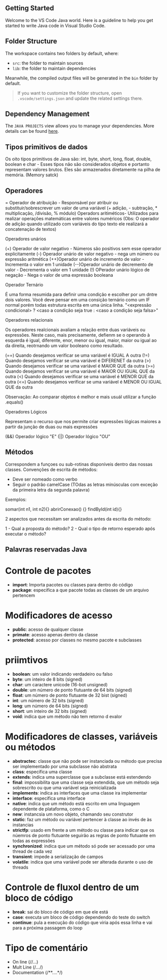 ## Getting Started

Welcome to the VS Code Java world. Here is a guideline to help you get started to write Java code in Visual Studio Code.

## Folder Structure

The workspace contains two folders by default, where:

- `src`: the folder to maintain sources
- `lib`: the folder to maintain dependencies

Meanwhile, the compiled output files will be generated in the `bin` folder by default.

> If you want to customize the folder structure, open `.vscode/settings.json` and update the related settings there.

## Dependency Management

The `JAVA PROJECTS` view allows you to manage your dependencies. More details can be found [here](https://github.com/microsoft/vscode-java-dependency#manage-dependencies).

## Tipos primitivos de dados

Os oito tipos primitivos de Java são:
int, byte, short, long, float, double, boolean e char - Esses tipos não são considerados objetos e portanto representam valores brutos.
Eles são armazenados diretamente na pilha de memória. (Memory satck)

## Operadores

= Operador de atribuição - Responsável por atribuir ou substituir/sobrescrever um valor de uma variável
(+ adição, - subtração, * multiplicação, /divisão, % módulo) Operadors aritiméticos- Utilizados para realizar operações matemáticas entre valores numéricos (Obs: O operador de adição quando utilizado com variáveis do tipo texto ele realizará a concatenação de textos)

Operadores unários

(+) Operador de valor negativo - Números são positivos sem esse operador explicitamente
(-) Operador unário de valor negativo - nega um número ou expressão aritmética
(++)Operador unário de incremento de valor - Incrementa o valor em 1 unidade
(--)Operador unário de decremento de valor - Decrementa o valor em 1 unidade 
(!) OPerador unário lógico de negação - Nega o valor de uma expressão booleana

Operador Ternário

É uma forma resumida para definir uma condição e escolher por um dntre dois valores. Você deve pensar em uma consição ternário como um IF normal porém todas estrutura escrita em uma única linha.
"<expressão condicional> ? <caso a condição seja true : <caso a condição seja falsa>"

Operadores relacionais

Os operadores realcionais avaliam a relação entre duas variáveis ou expressões. Neste caso, mais precisamente, defienm se o operando à esquerda é igual, diferente, enor, menor ou igual, maior, maior ou igual ao da direita, reotrnando um valor booleano como resultado.

(==) Quando desejamos verificar se uma variável é IGUAL A outra
(!=) Quando desejamos verificar se uma variável é DIFERENET da outra
(>) Quando desejamos verificar se uma variável é MAIOR QUE da outra
(>=) Quando desejamos verificar se uma variável é MAIOR OU IGUAL QUE da outra
(<) Quando desejamos verificar se uma variável é MENOR QUE da outra
(<=) Quando desejamos verificar se uma variável é MENOR OU IGUAL QUE da outra

Observação: Ao comparar objetos é melhor e mais usuál utilizar a função .equals()

Operadores Lógicos

Representam o recurso que nos permite criar expressões lógicas maiores a partir da junção de duas ou mais expressões

(&&) Operador lógico "E"
(||) Operador lógico "OU"

## Métodos

Correspondem a funçoes ou sub-rotinas disponíveis dentro das nossas classes.
Convenções de escrita de métodos:

- Deve ser nomeado como verbo
- Seguir o padrão camelCase (TOdas as letras minúsculas com exceção da primeira letra da segunda palavra)

Exemplos:

somar(int n1, int n2){}
abrirConexao() {}
findById(int id){}

2 aspectos que necessitam ser analizados antes da escrita do método:

1 - Qual a proposta do método?
2 - Qual o tipo de retorno esperado após executar o método?

## Palavras reservadas Java

# Controle de pacotes

- **import**: Importa pacotes ou classes para dentro do código
- **package**: especifica a que pacote todas as classes de um arquivo pertencem

# Modificadores de acesso

- **public**: acesso de qualquer classe
- **primate**: acesso apenas dentro da classe
- **protected**: acesso por classes no mesmo pacote e subclasses

# priimtivos

- **boolean**: um valor indicando verdadeiro ou falso
- **byte**: um inteiro de 8 bits (signed)
- **char**: um caractere unicode (16-bot unsigned)
- **double**: um número de ponto flutuante de 64 bits (signed)
- **float**: um número de ponto flutuante de 32 bist (signed)
- **int**: um número de 32 bits (signed)
- **long**: um número de 64 bits (signed)
- **short**: um inteiro de 32 bits (signed)
- **void**: indica que um método não tem retorno d evalor

# Modificadores de classes, variáveis ou métodos

- **abstractec**: classe que não pode ser instanciada ou método que precisa ser implementado por uma subclasse não abstrata
- **class**: especifica uma classe
- **extends**: indica uma superclasse que a subclasse está estendendo
- **final**: impossibilita que uma classe seja extendida, que um método seja sobrescrito ou que uma variável seja reinicializada
- **implements**: indica as interfaces que uma classe ira implementar
- **interface**: especifica uma interface
- **native**: indica que um método está escrito em uma linguagem dependente de plataforma, como o C
- **new**: instancsia um novo objeto, chamando seu construtor
- **static**: faz um método ou variável pertencer à classe ao invés de às instancias
- **strictfp**: usado em frente a um método ou classe para indicar que os núemros de ponto flutuante seguirão as regras de ponto flutuante em todas as expressões
- **synchronized**: indica que um método só pode ser acessado por uma thread de cada vez
- **transient**: impede a serialização de campos
- **volatile**: indica que uma variável pode ser alterada durante o uso de threads

# Controle de fluxol dentro de um bloco de código

- **break**: sai do bloco de código em que ele está
- **case**: executa um bloco de código dependendo do teste do switch
- **continue**: pula a execução do código que viria após essa linha e vai para a próxima passagem do loop

# Tipo de comentário

- On line (//...)
- Mult Line (/*...*/)
- Documentation (/**....*/)